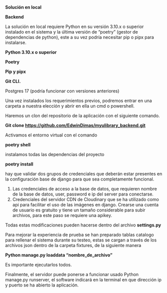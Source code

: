 **Solución en local**

**Backend**

La solución en local requiere Python en su versión 3.10.x o superior instalado en el sistema y la última versión de “poetry” (gestor de dependencias de python), este a su vez podría necesitar pip o pipx para instalarse.

**Python 3.10.x o superior**

**Poetry**

**Pip y pipx**

**Git CLI.**

Postgres 17 (podría funcionar con versiones anteriores)

Una vez instalados los requerimientos previos, podremos entrar en una carpeta a nuestra elección y abrir en ella un cmd o powershell.

Haremos un clon del repositorio de la aplicación con el siguiente comando.

**Git clone <https://github.com/EdwinDimas/myulibrary_backend.git>**

Activamos el entorno virtual con el comando

**poetry shell**

instalamos todas las dependencias del proyecto

**poetry install**

hay que validar dos grupos de credenciales que deberán estar presentes en la configuración base de django para que sea completamente funcional.

1. Las credenciales de acceso a la base de datos, que requieren nombre de la base de datos, user, password e ip del server para conectarse.
2. Credenciales del servidor CDN de Cloudinary que se ha utilizado como api para facilitar el uso de las imágenes en django. Crearse una cuenta de usuario es gratuito y tiene un tamaño considerable para subir archivos, para este paso se requiere una apikey.

Todas estas modificaciones pueden hacerse dentro del archivo **settings.py**

Para mejorar la experiencia de prueba se han preparado tablas catalogo para rellenar el sistema durante su testeo, estas se cargan a través de los archivos json dentro de la carpeta fixtures, de la siguiente manera

**Python manage.py loaddata “nombre_de_archivo”**

Es importante ejecutarlos todos.

Finalmente, el servidor puede ponerse a funcionar usado Python manage.py runserver, el software indicará en la terminal en que dirección ip y puerto se ha abierto la aplicación.